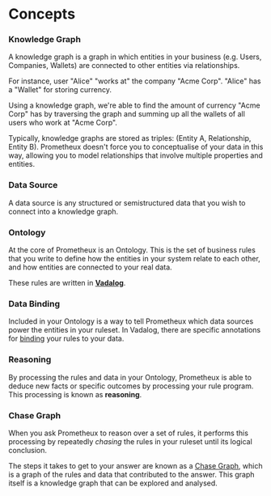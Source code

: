 # Concepts

### Knowledge Graph

A knowledge graph is a graph in which entities in your business (e.g. Users,
Companies, Wallets) are connected to other entities via relationships.

For instance, user "Alice" "works at" the company "Acme Corp". "Alice" has a
"Wallet" for storing currency.

Using a knowledge graph, we're able to find the amount of currency "Acme Corp"
has by traversing the graph and summing up all the wallets of all users who work
at "Acme Corp".

Typically, knowledge graphs are stored as triples: (Entity A, Relationship,
Entity B). Prometheux doesn't force you to conceptualise of your data in this
way, allowing you to model relationships that involve multiple properties and
entities.

### Data Source

A data source is any structured or semistructured data that you wish to connect
into a knowledge graph.

### Ontology

At the core of Prometheux is an Ontology. This is the set of business rules that
you write to define how the entities in your system relate to each other, and
how entities are connected to your real data.

These rules are written in [**Vadalog**](../vadalog).

### Data Binding

Included in your Ontology is a way to tell Prometheux which data sources power
the entities in your ruleset. In Vadalog, there are specific annotations for
[binding](../vadalog/annotations#bind-mappings-and-qbind) your rules to your
data.

### Reasoning

By processing the rules and data in your Ontology, Prometheux is able to deduce
new facts or specific outcomes by processing your rule program. This processing
is known as **reasoning**.

### Chase Graph

When you ask Prometheux to reason over a set of rules, it performs this
processing by repeatedly _chasing_ the rules in your ruleset until its logical
conclusion.

The steps it takes to get to your answer are known as a [Chase
Graph](../vadalog/chase-provenance), which is a graph of the rules and
data that contributed to the answer. This graph itself is a knowledge graph that
can be explored and analysed.
